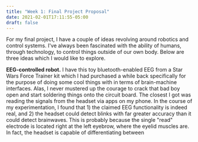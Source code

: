 ```yaml
---
title: "Week 1: Final Project Proposal"
date: 2021-02-01T17:11:55-05:00
draft: false
---
```


For my final project, I have a couple of ideas revolving around robotics and control systems. I've always been fascinated with the ability of humans, through technology, to control things outside of our own body. Below are three ideas which I would like to explore.

**EEG-controlled robot.** I have this toy bluetooth-enabled EEG from a Star Wars Force Trainer kit which I had purchased a while back specifically for the purpose of doing some cool things with in terms of brain-machine interfaces. Alas, I never mustered up the courage to crack that bad boy open and start soldering things onto the circuit board. The closest I got was reading the signals from the headset via apps on my phone. In the course of my experimentation, I found that 1) the claimed EEG functionality is indeed real, and 2) the headset could detect blinks with far greater accuracy than it could detect brainwaves. This is probably because the single "read" electrode is located right at the left eyebrow, where the eyelid muscles are. In fact, the headset is capable of differentiating between 


